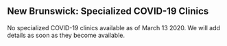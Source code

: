 ## New Brunswick: Specialized COVID-19 Clinics

No specialized COVID-19 clinics available as of March 13 2020. We will add details as soon as they become available.
